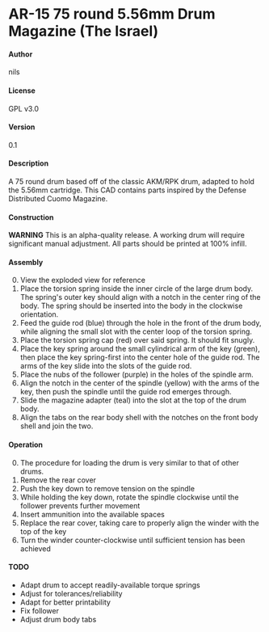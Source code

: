# AR-15 75 round 5.56mm Drum Magazine (The Israel)

#### Author
nils

#### License
GPL v3.0

#### Version
0.1

#### Description
A 75 round drum based off of the classic AKM/RPK drum, adapted to hold the 5.56mm cartridge. This CAD contains parts inspired by the Defense Distributed Cuomo Magazine.

#### Construction
**WARNING** This is an alpha-quality release. A working drum will require significant manual adjustment. All parts should be printed at 100% infill.

#### Assembly

0. View the exploded view for reference
1. Place the torsion spring inside the inner circle of the large drum body. The spring's outer key should align with a notch in the center ring of the body. The spring should be inserted into the body in the clockwise orientation.
2. Feed the guide rod (blue) through the hole in the front of the drum body, while aligning the small slot with the center loop of the torsion spring.
3. Place the torsion spring cap (red) over said spring. It should fit snugly.
4. Place the key spring around the small cylindrical arm of the key (green), then place the key spring-first into the center hole of the guide rod. The arms of the key slide into the slots of the guide rod.
5. Place the nubs of the follower (purple) in the holes of the spindle arm.
6. Align the notch in the center of the spindle (yellow) with the arms of the key, then push the spindle until the guide rod emerges through.
7. Slide the magazine adapter (teal) into the slot at the top of the drum body.
8. Align the tabs on the rear body shell with the notches on the front body shell and join the two.

#### Operation

0. The procedure for loading the drum is very similar to that of other drums.
1. Remove the rear cover
2. Push the key down to remove tension on the spindle
3. While holding the key down, rotate the spindle clockwise until the follower prevents further movement
4. Insert ammunition into the available spaces
5. Replace the rear cover, taking care to properly align the winder with the top of the key
6. Turn the winder counter-clockwise until sufficient tension has been achieved

#### TODO
* Adapt drum to accept readily-available torque springs
* Adjust for tolerances/reliability
* Adapt for better printability
* Fix follower
* Adjust drum body tabs
